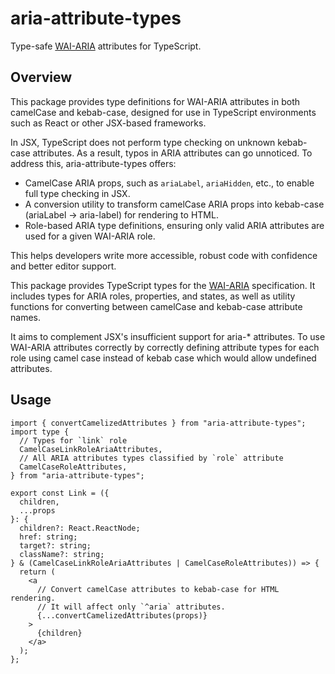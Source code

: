 # aria-attribute-types

Type-safe [WAI-ARIA](https://www.w3.org/TR/wai-aria-1.2/) attributes for TypeScript.

## Overview

This package provides type definitions for WAI-ARIA attributes in both camelCase and kebab-case, designed for use in TypeScript environments such as React or other JSX-based frameworks.

In JSX, TypeScript does not perform type checking on unknown kebab-case attributes. As a result, typos in ARIA attributes can go unnoticed. To address this, aria-attribute-types offers:

- CamelCase ARIA props, such as `ariaLabel`, `ariaHidden`, etc., to enable full type checking in JSX.
- A conversion utility to transform camelCase ARIA props into kebab-case (ariaLabel → aria-label) for rendering to HTML.
- Role-based ARIA type definitions, ensuring only valid ARIA attributes are used for a given WAI-ARIA role.

This helps developers write more accessible, robust code with confidence and better editor support.



This package provides TypeScript types for the [WAI-ARIA](https://www.w3.org/TR/wai-aria-1.2/) specification. 
It includes types for ARIA roles, properties, and states, as well as utility functions for converting between camelCase and kebab-case attribute names.

It aims to complement JSX's insufficient support for aria-* attributes. 
To use WAI-ARIA attributes correctly by correctly defining attribute types for each role using camel case instead of kebab case which would allow undefined attributes.

## Usage

```tsx
import { convertCamelizedAttributes } from "aria-attribute-types";
import type {
  // Types for `link` role
  CamelCaseLinkRoleAriaAttributes,
  // All ARIA attributes types classified by `role` attribute
  CamelCaseRoleAttributes,
} from "aria-attribute-types";

export const Link = ({
  children,
  ...props
}: {
  children?: React.ReactNode;
  href: string;
  target?: string;
  className?: string;
} & (CamelCaseLinkRoleAriaAttributes | CamelCaseRoleAttributes)) => {
  return (
    <a
      // Convert camelCase attributes to kebab-case for HTML rendering.
      // It will affect only `^aria` attributes.
      {...convertCamelizedAttributes(props)}
    >
      {children}
    </a>
  );
};
```


